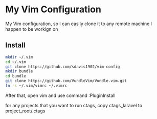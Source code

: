 # My Vim Configuration

My Vim configuration, so I can easily clone it to any remote machine I happen to be workign on

## Install

``` bash
mkdir ~/.vim
cd ~/.vim
git clone https://github.com/sdavis1902/vim-config
mkdir bundle
cd bundle
git clone https://github.com/VundleVim/Vundle.vim.git
ln -s ~/.vim/vimrc ~/.vimrc
```

After that, open vim and use command :PluginInstall

for any projects that you want to run ctags, copy ctags_laravel to project_root/.ctags
